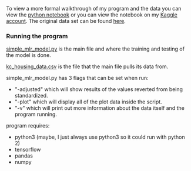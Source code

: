 To view a more formal walkthrough of my program and the data you can view the [python notebook](https://github.com/iCurlmyster/King-County-House-Data-Set/blob/master/KC_House_Regression.ipynb) or you can view the notebook on my [Kaggle account](https://www.kaggle.com/icurlmyster/d/harlfoxem/housesalesprediction/simple-mlr-model). The original data set can be found [here](https://www.kaggle.com/harlfoxem/housesalesprediction).


### Running the program
[simple_mlr_model.py](https://github.com/iCurlmyster/King-County-House-Data-Set/blob/master/simple_mlr_model.py) is the main file and where the training and testing of the model is done.

[kc_housing_data.csv](https://github.com/iCurlmyster/King-County-House-Data-Set/blob/master/kc_house_data.csv) is the file that the main file pulls its data from.

simple_mlr_model.py has 3 flags that can be set when run:
- "-adjusted" which will show results of the values reverted from being standardized.
- "-plot" which will display all of the plot data inside the script.
- "-v" which will print out more information about the data itself and the program running.

program requires:
- python3 (maybe, I just always use python3 so it could run with python 2)
- tensorflow
- pandas
- numpy
